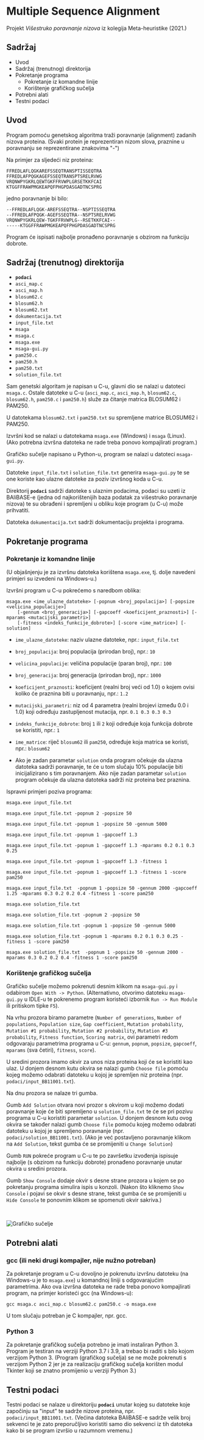 # Multiple Sequence Alignment

Projekt _Višestruko poravnanje nizova_ iz kolegija Meta-heuristike (2021.)


## Sadržaj

- Uvod
- Sadržaj (trenutnog) direktorija
- Pokretanje programa
	- Pokretanje iz komandne linije
	- Korištenje grafičkog sučelja
- Potrebni alati
- Testni podaci


## Uvod

Program pomoću genetskog algoritma traži poravnanje (alignment) zadanih nizova proteina.
(Svaki protein je reprezentiran nizom slova, praznine u poravnanju se reprezentirane znakovima "-")

Na primjer za sljedeći niz proteina:
```
FFREDLAFLQGKAREFSSEQTRANSPTISSEQTRA
FFREDLAFPQGKAGEFSSEQTRANSPTSRELRVWG
VRQNWPYGKRLQEWTGKFFRVWPLGRSETKKFCAI
KTGGFFRAWPMGKEAPQFPHGPDASGADTNCSPRG
```
jedno poravnanje bi bilo:
```
--FFREDLAFLQGK-AREFSSEQTRA--NSPTISSEQTRA
--FFREDLAFPQGK-AGEFSSEQTRA--NSPTSRELRVWG
VRQNWPYGKRLQEW-TGKFFRVWPLG--RSETKKFCAI--
-----KTGGFFRAWPMGKEAPQFPHGPDASGADTNCSPRG
```

Program će ispisati najbolje pronađeno poravnanje s obzirom na funkciju dobrote.


## Sadržaj (trenutnog) direktorija

- __`podaci`__
- `asci_map.c`
- `asci_map.h`
- `blosum62.c`
- `blosum62.h`
- `blosum62.txt`
- `dokumentacija.txt`
- `input_file.txt`
- `msaga`
- `msaga.c`
- `msaga.exe`
- `msaga-gui.py`
- `pam250.c`
- `pam250.h`
- `pam250.txt`
- `solution_file.txt`

Sam genetski algoritam je napisan u C-u, glavni dio se nalazi u datoteci `msaga.c`.
Ostale datoteke u C-u (`asci_map.c`, `asci_map.h`, `blosum62.c`, `blosum62.h`, 
`pam250.c` i `pam250.h`) služe za čitanje matrica BLOSUM62 i PAM250.

U datotekama `blosum62.txt` i `pam250.txt` su spremljene matrice BLOSUM62 i PAM250.

Izvršni kod se nalazi u datotekama `msaga.exe` (Windows)  i `msaga` (Linux).
(Ako potrebna izvršna datoteka ne rade treba ponovo kompajlirati program.)

Grafičko sučelje napisano u Python-u, program se nalazi u datoteci `msaga-gui.py`.

Datoteke `input_file.txt` i `solution_file.txt` generira `msaga-gui.py` te se
one koriste kao ulazne datoteke za poziv izvršnog koda u C-u.

Direktorij __`podaci`__ sadrži datoteke s ulaznim podacima, podaci su uzeti iz
BAliBASE-e (jedna od najkorištenijih baza podatak za višestruko poravnanje nizova)
te su obrađeni i spremljeni u obliku koje program (u C-u) može prihvatiti.

Datoteka `dokumentacija.txt` sadrži dokumentaciju projekta i programa.


## Pokretanje programa


### Pokretanje iz komandne linije

(U objašnjenju je za izvršnu datoteka korištena `msaga.exe`,
tj. dolje navedeni primjeri su izvedeni na Windows-u.)

Izvršni program u C-u pokrećemo s naredbom oblika:

```
msaga.exe <ime_ulazne_datoteke> [-popnum <broj_populacija>] [-popsize <velicina_populacije>]
	[-gennum <broj_generacija>] [-gapcoeff <koeficijent_praznosti>] [-mparams <mutacijski_parametri>]
	[-fitness <indeks_funkcije_dobrote>] [-score <ime_matrice>] [-solution]
```

- `ime_ulazne_datoteke`:   	naziv ulazne datoteke,
						npr.: `input_file.txt`
						
- `broj_populacija`: 		    broj populacija (prirodan broj),
						npr.: `10`
						
- `velicina_populacije`: 	  veličina populacije (paran broj),
						npr.: `100`
						
- `broj_generacija`: 		    broj generacija (prirodan broj),
						npr.: `1000`
						
- `koeficijent_praznosti`: 	koeficijent (realni broj veći od 1.0) o kojem ovisi
						koliko će praznina biti u poravnanju,
						npr.: `1.2`

- `mutacijski_parametri`: 	niz od 4 parametra (realni brojevi između 0.0 i 1.0)
						koji određuju zastupljenost mutacija,
						npr. `0.1 0.3 0.3 0.3`
						
- `indeks_funkcije_dobrote`:  broj `1` ili `2` koji određuje koja funkcija dobrote se koristiti,
						 npr.: `1`
						 
- `ime_matrice`:			        riječ `blosum62` ili `pam250`, određuje koja matrica se koristi,
						npr.: `blosum62`
						
- Ako je zadan parametar `solution` onda program očekuje da ulazna datoteka sadrži
poravnanje, te će u tom slučaju 10% populacije biti inicijalizirano s tim poravnanjem.
Ako nije zadan parametar `solution` program očekuje da ulazna datoteka
sadrži niz proteina bez praznina.
					
Ispravni primjeri poziva programa:

```
msaga.exe input_file.txt
```

```
msaga.exe input_file.txt -popnum 2 -popsize 50
```

```
msaga.exe input_file.txt -popnum 1 -popsize 50 -gennum 5000
```

```
msaga.exe input_file.txt -popnum 1 -gapcoeff 1.3
```

```
msaga.exe input_file.txt -popnum 1 -gapcoeff 1.3 -mparams 0.2 0.1 0.3 0.25
```

```
msaga.exe input_file.txt -popnum 1 -gapcoeff 1.3 -fitness 1
```

```
msaga.exe input_file.txt -popnum 1 -gapcoeff 1.3 -fitness 1 -score pam250
```

```
msaga.exe input_file.txt  -popnum 1 -popsize 50 -gennum 2000 -gapcoeff 1.25 -mparams 0.3 0.2 0.2 0.4 -fitness 1 -score pam250
```

```
msaga.exe solution_file.txt
```

```
msaga.exe solution_file.txt -popnum 2 -popsize 50
```

```
msaga.exe solution_file.txt -popnum 1 -popsize 50 -gennum 5000
```

```
msaga.exe solution_file.txt -popnum 1 -mparams 0.2 0.1 0.3 0.25 -fitness 1 -score pam250
```

```
msaga.exe solution_file.txt  -popnum 1 -popsize 50 -gennum 2000 -mparams 0.3 0.2 0.2 0.4 -fitness 1 -score pam250
```

### Korištenje grafičkog sučelja

Grafičko sučelje možemo pokrenuti desnim klikom na `msaga-gui.py` i odabirom
`Open With -> Python`. (Alternativno, otvorimo datoteku `msaga-gui.py` u IDLE-u
te pokrenemo program koristeći izbornik `Run -> Run Module` ili pritiskom tipke `F5`).

Na vrhu prozora biramo parametre (`Number of generations`, `Number of populations`, 
`Population size`, `Gap coefficient`, `Mutation probability`, `Mutation #1 probability`,
`Mutation #2 probability`, `Mutation #3 probability`, `Fitness function`, `Scoring matrix`,
ovi parametri redom odgovaraju parametrima programa u C-u: `gennum`, `popnum`, `popsize`,
`gapcoeff`, `mparams` (sva četiri), `fitness`, `score`).

U sredini prozora imamo okvir za unos niza proteina koji će se koristiti kao ulaz.
U donjem desnom kutu okvira se nalazi gumb `Choose file` pomoću kojeg možemo odabrati
datoteku u kojoj je spremljen niz proteina (npr. `podaci/input_BB11001.txt`).

Na dnu prozora se nalaze tri gumba.

Gumb `Add Solution` otvara novi prozor s okvirom u koji možemo dodati poravnanje
koje će biti spremljeno u `solution_file.txt` te će se pri pozivu programa u C-u
koristiti parametar `solution`. U donjem desnom kutu ovog okvira se također 
nalazi gumb `Choose file` pomoću kojeg možemo odabrati datoteku u kojoj
je spremljeno poravnanje (npr. `podaci/solution_BB11001.txt`).
(Ako je već postavljeno poravnanje klikom na `Add Solution`, tekst gumba će se
promijeniti u `Change Solution`)

Gumb `RUN` pokreće program u C-u te po završetku izvođenja ispisuje najbolje 
(s obzirom na funkciju dobrote) pronađeno poravnanje unutar okvira u sredini prozora.

Gumb `Show Console` dodaje okvir s desne strane prozora u kojem se po pokretanju
programa simulira ispis u konzoli.
(Nakon što kliknemo `Show Console` i pojavi se okvir s desne strane, tekst gumba
će se promijeniti u `Hide Console` te ponovnim klikom se spomenuti okvir sakriva.)

<br />

![Grafičko sučelje](/msaga_gui.png?raw=true)


## Potrebni alati

### gcc (ili neki drugi kompajler, nije nužno potreban)

Za pokretanje program u C-u dovoljno je pokrenutu izvršnu datoteku
(na Windows-u je to `msaga.exe`) u komandnoj liniji s odgovarajućim parametrima.
Ako ova izvršna datoteka ne rade treba ponovo kompajlirati program,
na primjer koristeći gcc (na Windows-u):
```
gcc msaga.c asci_map.c blosum62.c pam250.c -o msaga.exe
```
U tom slučaju potreban je C kompajler, npr. gcc.


### Python 3

Za pokretanje grafičkog sučelja potrebno je imati instaliran Python 3.
Program je testiran na verziji Python 3.7 i 3.9, a trebao bi raditi
s bilo kojom verzijom Python 3.
(Program (grafičkog sučelja) se ne može pokrenuti s verzijom Python 2 jer je za realizaciju
grafičkog sučelja korišten modul Tkinter koji se znatno promijenio u verziji Python 3.)


## Testni podaci

Testni podaci se nalaze u direktoriju __`podaci`__ unutar kojeg su datoteke koje
započinju sa "input" te sadrže nizove proteina, npr. `podaci/input_BB11001.txt`.
(Većina datoteka BAliBASE-e sadrže velik broj sekvenci te je zato preporučljivo koristiti
samo dio sekvenci iz tih datoteka kako bi se program izvršio u razumnom vremenu.)
